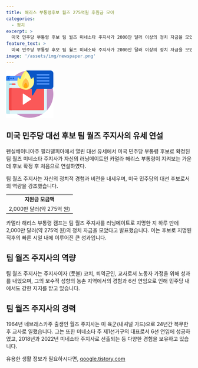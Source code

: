 ```yaml
---
title: 해리스 부통령후보 월즈 275억원 후원금 모아
categories:
  - 정치
excerpt: >
  미국 민주당 부통령 후보 팀 월즈 미네소타 주지사가 2000만 달러 이상의 정치 자금을 모았다고 발표했다. 월즈는 해리스 부통령의 러닝메이트로 지명되어, 펜실베이니아 주에서 처음으로 연설하며 정치 자금을 모았는데, 이에 해리스는 월즈를 위대한 팀이라며 자랑스럽게 발표했다. 월즈는 1964년 네브래스카주 출생으로, 교사 출신이자 미네소타 주지사로 6선을 이끌며 보수적인 농촌 지역을 대표하고 있다.
feature_text: >
  미국 민주당 부통령 후보 팀 월즈 미네소타 주지사가 2000만 달러 이상의 정치 자금을 모았다고 발표했다. 월즈는 해리스 부통령의 러닝메이트로 지명되어, 펜실베이니아 주에서 처음으로 연설하며 정치 자금을 모았는데, 이에 해리스는 월즈를 위대한 팀이라며 자랑스럽게 발표했다. 월즈는 1964년 네브래스카주 출생으로, 교사 출신이자 미네소타 주지사로 6선을 이끌며 보수적인 농촌 지역을 대표하고 있다.
image: '/assets/img/newspaper.png'
---
```


<p><img src="/assets/img/news.png" alt="rentncar 속보" /></p>

<h2 data-ke-size="size26">미국 민주당 대선 후보 팀 월즈 주지사의 유세 연설</h2>

<p data-ke-size="size16">펜실베이니아주 필라델피아에서 열린 대선 유세에서 미국 민주당 부통령 후보로 확정된 팀 월즈 미네소타 주지사가 자신의 러닝메이트인 카멀라 해리스 부통령이 지켜보는 가운데 후보 확정 후 처음으로 연설하였다.</p>

<p>팀 월즈 주지사는 자신의 정치적 경험과 비전을 내세우며, 미국 민주당의 대선 후보로서의 역량을 강조했습니다.</b></p>

<table>
  <tr>
    <td style="text-align: center; height: 17px;"><b>지원금 모금액</b></td>
  </tr>
  <tr>
    <td style="text-align: center; height: 17px;">2,000만 달러(약 275억 원)</td>
  </tr>
</table>

<p data-ke-size="size16">카멀라 해리스 부통령 캠프는 팀 월즈 주지사를 러닝메이트로 지명한 지 하루 만에 2,000만 달러(약 275억 원)의 정치 자금을 모았다고 발표했습니다. 이는 후보로 지명된 직후의 빠른 시일 내에 이루어진 큰 성과입니다.</p>

<h2 data-ke-size="size26">팀 월즈 주지사의 역량</h2>

<p data-ke-size="size16">팀 월즈 주지사는 주지사이자 (풋볼) 코치, 퇴역군인, 교사로서 노동자 가정을 위해 성과를 내었으며, 그의 보수적 성향의 농촌 지역에서의 경험과 6선 연임으로 인해 민주당 내에서도 강한 지지를 받고 있습니다.</p>

<h2 data-ke-size="size26">팀 월즈 주지사의 경력</h2>

<p data-ke-size="size16">1964년 네브래스카주 출생인 월즈 주지사는 미 육군(내셔널 가드)으로 24년간 복무한 후 교사로 일했습니다. 그는 또한 미네소타 주 제1선거구의 대표로서 6선 연임에 성공하였고, 2018년과 2022년 미네소타 주지사로 선출되는 등 다양한 경험을 보유하고 있습니다.</p>
유용한 생활 정보가 필요하시다면, <a href="https://qoogle.tistory.com" rel="dofollow">qoogle.tistory.com</a>


